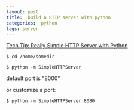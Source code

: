 ```yaml
---
layout: post
title:  build a HTTP server with python 
categories:  python
tags: server
---
```


[Tech Tip: Really Simple HTTP Server with Python](http://www.linuxjournal.com/content/tech-tip-really-simple-http-server-python)

`$ cd /home/somedir`

`$ python -m SimpleHTTPServer`

default port is "8000"

or customize a port:

`$ python -m SimpleHTTPServer 8080`

